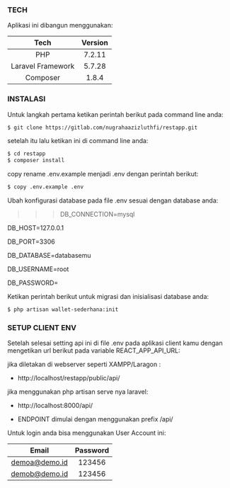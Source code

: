 ### TECH

Aplikasi ini dibangun menggunakan:

|       Tech        | Version |
| :---------------: | :-----: |
|        PHP        | 7.2.11  |
| Laravel Framework | 5.7.28  |
|     Composer      |  1.8.4  |

### INSTALASI

Untuk langkah pertama ketikan perintah berikut pada command line anda:

```sh
$ git clone https://gitlab.com/nugrahaazizluthfi/restapp.git
```

setelah itu lalu ketikan ini di command line anda:

```sh
$ cd restapp
$ composer install
```

copy rename .env.example menjadi .env dengan perintah berikut:

```sh
$ copy .env.example .env
```

Ubah konfigurasi database pada file .env sesuai dengan database anda:

> > > DB_CONNECTION=mysql

DB_HOST=127.0.0.1

DB_PORT=3306

DB_DATABASE=databasemu

DB_USERNAME=root

DB_PASSWORD=

> > >

Ketikan perintah berikut untuk migrasi dan inisialisasi database anda:

```sh
$ php artisan wallet-sederhana:init
```

### SETUP CLIENT ENV

Setelah selesai setting api ini di file .env pada aplikasi client kamu dengan mengetikan url berikut pada variable REACT_APP_API_URL:

jika diletakan di webserver seperti XAMPP/Laragon :

-   http://localhost/restapp/public/api/

jika menggunakan php artisan serve nya laravel:

-   http://localhost:8000/api/

*   ENDPOINT dimulai dengan menggunakan prefix /api/

Untuk login anda bisa menggunakan User Account ini:

|     Email     | Password |
| :-----------: | :------: |
| demoa@demo.id |  123456  |
| demob@demo.id |  123456  |
